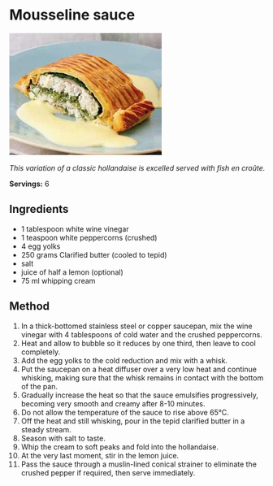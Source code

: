 # Mousseline sauce

![Mousseline sauce](resources/mousseline.jpg)

*This variation of a classic hollandaise is excelled served with fish en croûte.*

**Servings:** 6

## Ingredients
- 1 tablespoon white wine vinegar
- 1 teaspoon white peppercorns (crushed)
- 4 egg yolks
- 250 grams Clarified butter (cooled to tepid)
- salt
- juice of half a lemon (optional)
- 75 ml whipping cream

## Method
1. In a thick-bottomed stainless steel or copper saucepan, mix the wine vinegar with 4 tablespoons of cold water and the crushed peppercorns. 
1. Heat and allow to bubble so it reduces by one third, then leave to cool completely.
1. Add the egg yolks to the cold reduction and mix with a whisk.
1. Put the saucepan on a heat diffuser over a very low heat and continue whisking, making sure that the whisk remains in contact with the bottom of the pan.
1. Gradually increase the heat so that the sauce emulsifies progressively, becoming very smooth and creamy after 8-10 minutes. 
1. Do not allow the temperature of the sauce to rise above 65°C.
1. Off the heat and still whisking, pour in the tepid clarified butter in a steady stream. 
1. Season with salt to taste. 
1. Whip the cream to soft peaks and fold into the hollandaise.
1. At the very last moment, stir in the lemon juice. 
1. Pass the sauce through a muslin-lined conical strainer to eliminate the crushed pepper if required, then serve immediately.